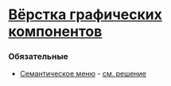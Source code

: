 # [Вёрстка графических компонентов](https://learn.javascript.ru/widgets-markup)

### Обязательные
 
* [Семантическое меню](https://learn.javascript.ru/task/semantic-menu) - [см. решение](http://plnkr.co/edit/hGDgGwzxP7OsD1p3sPqq?p=preview)
